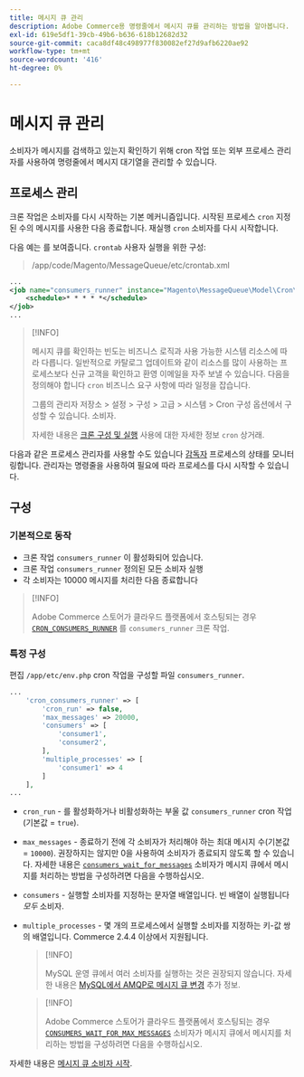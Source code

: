```yaml
---
title: 메시지 큐 관리
description: Adobe Commerce용 명령줄에서 메시지 큐를 관리하는 방법을 알아봅니다.
exl-id: 619e5df1-39cb-49b6-b636-618b12682d32
source-git-commit: caca8df48c498977f830082ef27d9afb6220ae92
workflow-type: tm+mt
source-wordcount: '416'
ht-degree: 0%

---
```


# 메시지 큐 관리

소비자가 메시지를 검색하고 있는지 확인하기 위해 cron 작업 또는 외부 프로세스 관리자를 사용하여 명령줄에서 메시지 대기열을 관리할 수 있습니다.

## 프로세스 관리

크론 작업은 소비자를 다시 시작하는 기본 메커니즘입니다. 시작된 프로세스 `cron` 지정된 수의 메시지를 사용한 다음 종료합니다. 재실행 `cron` 소비자를 다시 시작합니다.

다음 예는 를 보여줍니다. `crontab` 사용자 실행을 위한 구성:

> /app/code/Magento/MessageQueue/etc/crontab.xml

```xml
...
<job name="consumers_runner" instance="Magento\MessageQueue\Model\Cron\ConsumersRunner" method="run">
    <schedule>* * * * *</schedule>
</job>
...
```

>[!INFO]
>
>메시지 큐를 확인하는 빈도는 비즈니스 로직과 사용 가능한 시스템 리소스에 따라 다릅니다. 일반적으로 카탈로그 업데이트와 같이 리소스를 많이 사용하는 프로세스보다 신규 고객을 확인하고 환영 이메일을 자주 보낼 수 있습니다. 다음을 정의해야 합니다 `cron` 비즈니스 요구 사항에 따라 일정을 잡습니다.
>
>그룹의 관리자 저장소 > 설정 > 구성 > 고급 > 시스템 > Cron 구성 옵션에서 구성할 수 있습니다. 소비자.
>
>자세한 내용은 [크론 구성 및 실행](../cli/configure-cron-jobs.md) 사용에 대한 자세한 정보 `cron` 상거래.

다음과 같은 프로세스 관리자를 사용할 수도 있습니다 [감독자](http://supervisord.org/index.html) 프로세스의 상태를 모니터링합니다. 관리자는 명령줄을 사용하여 필요에 따라 프로세스를 다시 시작할 수 있습니다.

## 구성

### 기본적으로 동작

- 크론 작업 `consumers_runner` 이 활성화되어 있습니다.
- 크론 작업 `consumers_runner` 정의된 모든 소비자 실행
- 각 소비자는 10000 메시지를 처리한 다음 종료합니다

>[!INFO]
>
>Adobe Commerce 스토어가 클라우드 플랫폼에서 호스팅되는 경우 [`CRON_CONSUMERS_RUNNER`](https://experienceleague.adobe.com/docs/commerce-cloud-service/user-guide/configure/env/stage/variables-deploy.html#cron_consumers_runner) 를 `consumers_runner` 크론 작업.

### 특정 구성

편집 `/app/etc/env.php` cron 작업을 구성할 파일 `consumers_runner`.

```php
...
    'cron_consumers_runner' => [
        'cron_run' => false,
        'max_messages' => 20000,
        'consumers' => [
            'consumer1',
            'consumer2',
        ],
        'multiple_processes' => [
            'consumer1' => 4
        ]
    ],
...
```

- `cron_run` - 를 활성화하거나 비활성화하는 부울 값 `consumers_runner` cron 작업(기본값 = `true`).
- `max_messages` - 종료하기 전에 각 소비자가 처리해야 하는 최대 메시지 수(기본값 = `10000`). 권장하지는 않지만 0을 사용하여 소비자가 종료되지 않도록 할 수 있습니다. 자세한 내용은 [`consumers_wait_for_messages`](../reference/config-reference-envphp.md#consumerswaitformessages) 소비자가 메시지 큐에서 메시지를 처리하는 방법을 구성하려면 다음을 수행하십시오.
- `consumers` - 실행할 소비자를 지정하는 문자열 배열입니다. 빈 배열이 실행됩니다 *모두* 소비자.
- `multiple_processes` - 몇 개의 프로세스에서 실행할 소비자를 지정하는 키-값 쌍의 배열입니다. Commerce 2.4.4 이상에서 지원됩니다.

   >[!INFO]
   >
   >MySQL 운영 큐에서 여러 소비자를 실행하는 것은 권장되지 않습니다. 자세한 내용은 [MySQL에서 AMQP로 메시지 큐 변경](https://developer.adobe.com/commerce/php/development/components/message-queues/#change-message-queue-from-mysql-to-amqp) 추가 정보.

   >[!INFO]
   >
   >Adobe Commerce 스토어가 클라우드 플랫폼에서 호스팅되는 경우 [`CONSUMERS_WAIT_FOR_MAX_MESSAGES`](https://experienceleague.adobe.com/docs/commerce-cloud-service/user-guide/configure/env/stage/variables-deploy.html#consumers_wait_for_max_messages) 소비자가 메시지 큐에서 메시지를 처리하는 방법을 구성하려면 다음을 수행하십시오.

자세한 내용은 [메시지 큐 소비자 시작](../cli/start-message-queues.md).
